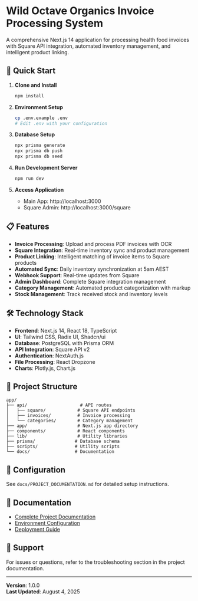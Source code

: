 
# Wild Octave Organics Invoice Processing System

A comprehensive Next.js 14 application for processing health food invoices with Square API integration, automated inventory management, and intelligent product linking.

## 🚀 Quick Start

1. **Clone and Install**
   ```bash
   npm install
   ```

2. **Environment Setup**
   ```bash
   cp .env.example .env
   # Edit .env with your configuration
   ```

3. **Database Setup**
   ```bash
   npx prisma generate
   npx prisma db push
   npx prisma db seed
   ```

4. **Run Development Server**
   ```bash
   npm run dev
   ```

5. **Access Application**
   - Main App: http://localhost:3000
   - Square Admin: http://localhost:3000/square

## 📋 Features

- **Invoice Processing**: Upload and process PDF invoices with OCR
- **Square Integration**: Real-time inventory sync and product management
- **Product Linking**: Intelligent matching of invoice items to Square products
- **Automated Sync**: Daily inventory synchronization at 5am AEST
- **Webhook Support**: Real-time updates from Square
- **Admin Dashboard**: Complete Square integration management
- **Category Management**: Automated product categorization with markup
- **Stock Management**: Track received stock and inventory levels

## 🛠 Technology Stack

- **Frontend**: Next.js 14, React 18, TypeScript
- **UI**: Tailwind CSS, Radix UI, Shadcn/ui
- **Database**: PostgreSQL with Prisma ORM
- **API Integration**: Square API v2
- **Authentication**: NextAuth.js
- **File Processing**: React Dropzone
- **Charts**: Plotly.js, Chart.js

## 📁 Project Structure

```
app/
├── api/                    # API routes
│   ├── square/            # Square API endpoints
│   ├── invoices/          # Invoice processing
│   └── categories/        # Category management
├── app/                   # Next.js app directory
├── components/            # React components
├── lib/                   # Utility libraries
├── prisma/               # Database schema
├── scripts/              # Utility scripts
└── docs/                 # Documentation
```

## 🔧 Configuration

See `docs/PROJECT_DOCUMENTATION.md` for detailed setup instructions.

## 📖 Documentation

- [Complete Project Documentation](docs/PROJECT_DOCUMENTATION.md)
- [Environment Configuration](docs/ENV_TEMPLATE.example)
- [Deployment Guide](DEPLOYMENT_GUIDE.md)

## 🤝 Support

For issues or questions, refer to the troubleshooting section in the project documentation.

---

**Version**: 1.0.0  
**Last Updated**: August 4, 2025
